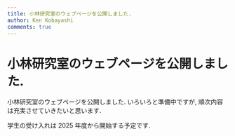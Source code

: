 ```yaml
---
title: 小林研究室のウェブページを公開しました. 
author: Ken Kobayashi
comments: true
---
```


# 小林研究室のウェブページを公開しました. 

小林研究室のウェブページを公開しました. 
いろいろと準備中ですが, 順次内容は充実させていきたいと思います.

学生の受け入れは 2025 年度から開始する予定です. 
